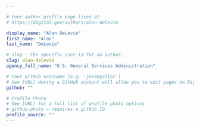 ```yaml
---

# Your author profile page lives at:
# https://digital.gov/authors/alan-delevie

display_name: "Alan DeLevie"
first_name: "Alan"
last_name: "DeLevie"

# slug — the specific user-id for an author.
slug: alan-delevie
agency_full_name: "U.S. General Services Administration"

# Your GitHub username [e.g. 'jeremyzilar']
# See [URL] Having a GitHub account will allow you to edit pages on DigitalGov. The image used in your GitHub account can also be used to populate your digital.gov profile photo.
github: ""

# Profile Photo
# See [URL] for a full list of profile photo options
# github-photo — requires a github ID
profile_source: ""
---
```

